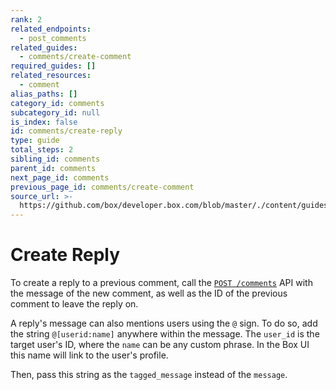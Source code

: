 ```yaml
---
rank: 2
related_endpoints:
  - post_comments
related_guides:
  - comments/create-comment
required_guides: []
related_resources:
  - comment
alias_paths: []
category_id: comments
subcategory_id: null
is_index: false
id: comments/create-reply
type: guide
total_steps: 2
sibling_id: comments
parent_id: comments
next_page_id: comments
previous_page_id: comments/create-comment
source_url: >-
  https://github.com/box/developer.box.com/blob/master/./content/guides/comments/create-reply.md
---
```


# Create Reply

To create a reply to a previous comment, call the [`POST
/comments`][post_comments] API with the message of the new comment, as well as
the ID of the previous comment to leave the reply on.

<Samples id='post_comments' variant='as_reply' >

</Samples>

A reply's message can also mentions users using the `@` sign. To do so, add
the string `@[userid:name]` anywhere within the message. The `user_id` is the
target user's ID, where the `name` can be any custom phrase. In the Box UI this
name will link to the user's profile.

Then, pass this string as the `tagged_message` instead of the `message`.

<Samples id='post_comments' variant='as_reply_tag_user' >

</Samples>

[post_comments]: e://post_comments
